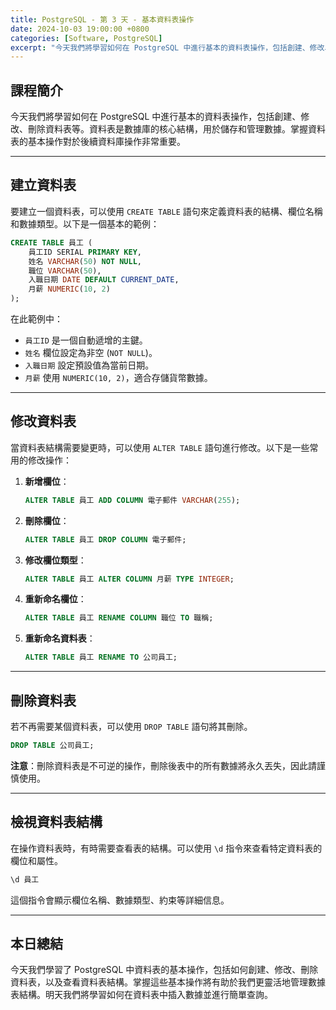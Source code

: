 ```yaml
---
title: PostgreSQL - 第 3 天 - 基本資料表操作
date: 2024-10-03 19:00:00 +0800
categories: [Software, PostgreSQL]
excerpt: "今天我們將學習如何在 PostgreSQL 中進行基本的資料表操作，包括創建、修改、刪除資料表等。資料表是數據庫的核心結構，用於儲存和管理數據。掌握資料表的基本操作對於後續資料庫操作非常重要。"
---
```


## 課程簡介
今天我們將學習如何在 PostgreSQL 中進行基本的資料表操作，包括創建、修改、刪除資料表等。資料表是數據庫的核心結構，用於儲存和管理數據。掌握資料表的基本操作對於後續資料庫操作非常重要。

---

## 建立資料表

要建立一個資料表，可以使用 `CREATE TABLE` 語句來定義資料表的結構、欄位名稱和數據類型。以下是一個基本的範例：

```sql
CREATE TABLE 員工 (
    員工ID SERIAL PRIMARY KEY,
    姓名 VARCHAR(50) NOT NULL,
    職位 VARCHAR(50),
    入職日期 DATE DEFAULT CURRENT_DATE,
    月薪 NUMERIC(10, 2)
);
```

在此範例中：
- `員工ID` 是一個自動遞增的主鍵。
- `姓名` 欄位設定為非空 (`NOT NULL`)。
- `入職日期` 設定預設值為當前日期。
- `月薪` 使用 `NUMERIC(10, 2)`，適合存儲貨幣數據。

---

## 修改資料表

當資料表結構需要變更時，可以使用 `ALTER TABLE` 語句進行修改。以下是一些常用的修改操作：

1. **新增欄位**：
   ```sql
   ALTER TABLE 員工 ADD COLUMN 電子郵件 VARCHAR(255);
   ```

2. **刪除欄位**：
   ```sql
   ALTER TABLE 員工 DROP COLUMN 電子郵件;
   ```

3. **修改欄位類型**：
   ```sql
   ALTER TABLE 員工 ALTER COLUMN 月薪 TYPE INTEGER;
   ```

4. **重新命名欄位**：
   ```sql
   ALTER TABLE 員工 RENAME COLUMN 職位 TO 職稱;
   ```

5. **重新命名資料表**：
   ```sql
   ALTER TABLE 員工 RENAME TO 公司員工;
   ```

---

## 刪除資料表

若不再需要某個資料表，可以使用 `DROP TABLE` 語句將其刪除。

```sql
DROP TABLE 公司員工;
```

**注意**：刪除資料表是不可逆的操作，刪除後表中的所有數據將永久丟失，因此請謹慎使用。

---

## 檢視資料表結構

在操作資料表時，有時需要查看表的結構。可以使用 `\d` 指令來查看特定資料表的欄位和屬性。

```sql
\d 員工
```

這個指令會顯示欄位名稱、數據類型、約束等詳細信息。

---

## 本日總結
今天我們學習了 PostgreSQL 中資料表的基本操作，包括如何創建、修改、刪除資料表，以及查看資料表結構。掌握這些基本操作將有助於我們更靈活地管理數據表結構。明天我們將學習如何在資料表中插入數據並進行簡單查詢。
